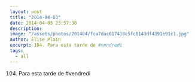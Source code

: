 ```yaml
---
layout: post
title: "2014-04-03"
date: 2014-04-03 23:57:38
description: 
image: "/assets/photos/201404/fca7dac617418c5fc0143df4391e91c1.jpg"
author: Elise Plain
excerpt: 104. Para esta tarde de #vendredi
tags: 
  - all
---
```


104. Para esta tarde de #vendredi
<p></p>
